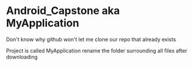 # Android_Capstone aka MyApplication
 Don't know why github won't let me clone our repo that already exists

Project is called MyApplication rename the folder surrounding all files after downloading
